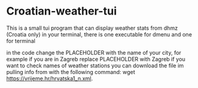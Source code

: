 # Croatian-weather-tui
This is a small tui program that can display weather stats from dhmz (Croatia only) in your terminal, there is one executable for dmenu and one for terminal

in the code change the PLACEHOLDER with the name of your city, for example if you are in Zagreb replace PLACEHOLDER with Zagreb
if you want to check names of weather stations you can download the file im pulling info from with the following command: wget https://vrijeme.hr/hrvatska1_n.xml.

